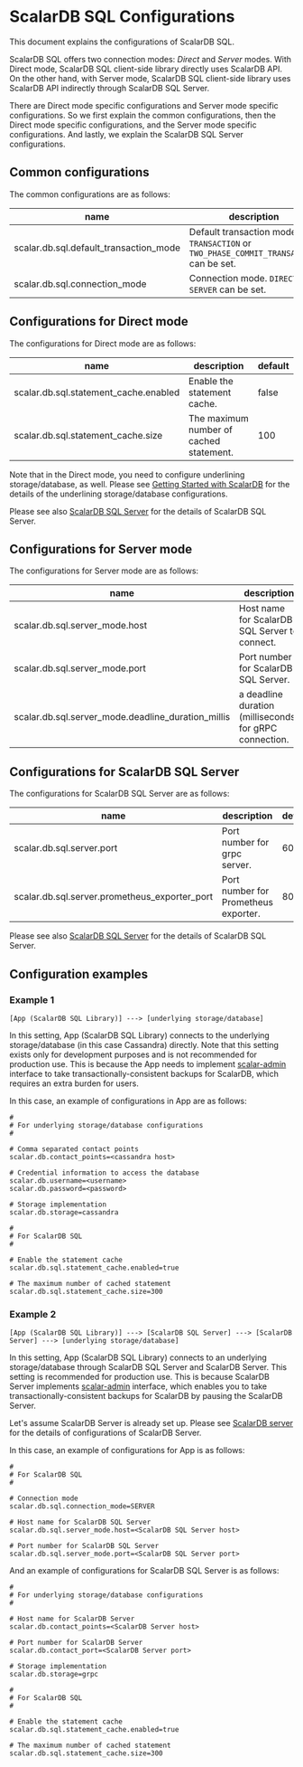 # ScalarDB SQL Configurations

This document explains the configurations of ScalarDB SQL.

ScalarDB SQL offers two connection modes: *Direct* and *Server* modes.
With Direct mode, ScalarDB SQL client-side library directly uses ScalarDB API.
On the other hand, with Server mode, ScalarDB SQL client-side library uses ScalarDB API indirectly through ScalarDB SQL Server.

There are Direct mode specific configurations and Server mode specific configurations.
So we first explain the common configurations, then the Direct mode specific configurations, and the Server mode specific configurations.
And lastly, we explain the ScalarDB SQL Server configurations.

## Common configurations

The common configurations are as follows:

| name | description | default |
| ---- | ----------- | ------- |
| scalar.db.sql.default_transaction_mode | Default transaction mode. `TRANSACTION` or `TWO_PHASE_COMMIT_TRANSACTION` can be set. | TRANSACTION |
| scalar.db.sql.connection_mode | Connection mode. `DIRECT` or `SERVER` can be set. | DIRECT |

## Configurations for Direct mode

The configurations for Direct mode are as follows:

| name | description | default |
| ---- | ----------- | ------- |
| scalar.db.sql.statement_cache.enabled | Enable the statement cache. | false |
| scalar.db.sql.statement_cache.size | The maximum number of cached statement. | 100 |

Note that in the Direct mode, you need to configure underlining storage/database, as well.
Please see [Getting Started with ScalarDB](https://github.com/scalar-labs/scalardb/blob/master/docs/getting-started-with-scalardb.mdx) for the details of the underlining storage/database configurations.

Please see also [ScalarDB SQL Server](sql-server.mdx) for the details of ScalarDB SQL Server.

## Configurations for Server mode

The configurations for Server mode are as follows:

| name | description | default |
| ---- | ----------- | ------- |
| scalar.db.sql.server_mode.host | Host name for ScalarDB SQL Server to connect. | false |
| scalar.db.sql.server_mode.port | Port number for ScalarDB SQL Server. | 60052 |
| scalar.db.sql.server_mode.deadline_duration_millis | a deadline duration (milliseconds) for gRPC connection. | 60000 |

## Configurations for ScalarDB SQL Server

The configurations for ScalarDB SQL Server are as follows:

| name | description | default |
| ---- | ----------- | ------- |
| scalar.db.sql.server.port | Port number for grpc server. | 60052 |
| scalar.db.sql.server.prometheus_exporter_port | Port number for Prometheus exporter. | 8080 |

Please see also [ScalarDB SQL Server](sql-server.mdx) for the details of ScalarDB SQL Server. 

## Configuration examples

### Example 1

```
[App (ScalarDB SQL Library)] ---> [underlying storage/database]
```

In this setting, App (ScalarDB SQL Library) connects to the underlying storage/database (in this case Cassandra) directly.
Note that this setting exists only for development purposes and is not recommended for production use.
This is because the App needs to implement [scalar-admin](https://github.com/scalar-labs/scalar-admin) interface to take transactionally-consistent backups for ScalarDB, which requires an extra burden for users.

In this case, an example of configurations in App are as follows:
```properties
#
# For underlying storage/database configurations
#

# Comma separated contact points
scalar.db.contact_points=<cassandra host>

# Credential information to access the database
scalar.db.username=<username>
scalar.db.password=<password>

# Storage implementation
scalar.db.storage=cassandra

#
# For ScalarDB SQL
#

# Enable the statement cache
scalar.db.sql.statement_cache.enabled=true

# The maximum number of cached statement
scalar.db.sql.statement_cache.size=300
```

### Example 2

```
[App (ScalarDB SQL Library)] ---> [ScalarDB SQL Server] ---> [ScalarDB Server] ---> [underlying storage/database]
```

In this setting, App (ScalarDB SQL Library) connects to an underlying storage/database through ScalarDB SQL Server and ScalarDB Server.
This setting is recommended for production use.
This is because ScalarDB Server implements [scalar-admin](https://github.com/scalar-labs/scalar-admin) interface, which enables you to take transactionally-consistent backups for ScalarDB by pausing the ScalarDB Server.

Let's assume ScalarDB Server is already set up.
Please see [ScalarDB server](https://github.com/scalar-labs/scalardb/blob/master/docs/scalardb-server.mdx) for the details of configurations of ScalarDB Server.

In this case, an example of configurations for App is as follows:
```properties
#
# For ScalarDB SQL
#

# Connection mode
scalar.db.sql.connection_mode=SERVER

# Host name for ScalarDB SQL Server
scalar.db.sql.server_mode.host=<ScalarDB SQL Server host>

# Port number for ScalarDB SQL Server
scalar.db.sql.server_mode.port=<ScalarDB SQL Server port>
```

And an example of configurations for ScalarDB SQL Server is as follows:
```properties
#
# For underlying storage/database configurations
#

# Host name for ScalarDB Server
scalar.db.contact_points=<ScalarDB Server host>

# Port number for ScalarDB Server
scalar.db.contact_port=<ScalarDB Server port>

# Storage implementation
scalar.db.storage=grpc

#
# For ScalarDB SQL
#

# Enable the statement cache
scalar.db.sql.statement_cache.enabled=true

# The maximum number of cached statement
scalar.db.sql.statement_cache.size=300
```
